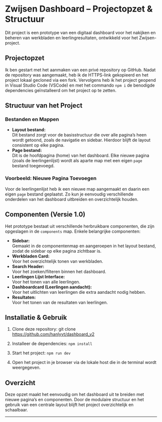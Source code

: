 # Zwijsen Dashboard – Projectopzet & Structuur

Dit project is een prototype van een digitaal dashboard voor het nakijken en beheren van werkbladen en leerlingresultaten, ontwikkeld voor het Zwijsen-project.

## Projectopzet

Ik ben gestart met het aanmaken van een privé repository op GitHub. Nadat de repository was aangemaakt, heb ik de HTTPS-link gekopieerd en het project lokaal gecloned via een fork. Vervolgens heb ik het project geopend in Visual Studio Code (VSCode) en met het commando `npm i` de benodigde dependencies geïnstalleerd om het project op te zetten.

## Structuur van het Project

### Bestanden en Mappen

- **Layout bestand:**  
  Dit bestand zorgt voor de basisstructuur die over alle pagina’s heen wordt getoond, zoals de navigatie en sidebar. Hierdoor blijft de layout consistent op elke pagina.
- **Page bestand:**  
  Dit is de hoofdpagina (home) van het dashboard. Elke nieuwe pagina (zoals de leerlingenlijst) wordt als aparte map met een eigen `page` bestand toegevoegd.

### Voorbeeld: Nieuwe Pagina Toevoegen

Voor de leerlingenlijst heb ik een nieuwe map aangemaakt en daarin een eigen `page` bestand geplaatst. Zo kun je eenvoudig verschillende onderdelen van het dashboard uitbreiden en overzichtelijk houden.

## Componenten (Versie 1.0)

Het prototype bestaat uit verschillende herbruikbare componenten, die zijn opgeslagen in de `components` map. Enkele belangrijke componenten:

- **Sidebar:**  
  Gemaakt in de componentenmap en aangeroepen in het layout bestand, zodat de sidebar op elke pagina zichtbaar is.
- **Werkbladen Card:**  
  Voor het overzichtelijk tonen van werkbladen.
- **Search Header:**  
  Voor het zoeken/filteren binnen het dashboard.
- **Leerlingen Lijst Interface:**  
  Voor het tonen van alle leerlingen.
- **Dashboardcard (Leerlingen aandacht):**  
  Voor het uitlichten van leerlingen die extra aandacht nodig hebben.
- **Resultaten:**  
  Voor het tonen van de resultaten van leerlingen.

## Installatie & Gebruik

1. Clone deze repository:
git clone https://github.com/hanlyvt/dashboard_v2

2. Installeer de dependencies:
`npm install`

3. Start het project:
`npm run dev`

4. Open het project in je browser via de lokale host die in de terminal wordt weergegeven.

## Overzicht

Deze opzet maakt het eenvoudig om het dashboard uit te breiden met nieuwe pagina’s en componenten. Door de modulaire structuur en het gebruik van een centrale layout blijft het project overzichtelijk en schaalbaar.

---

[1]: https://docs.github.com/en/get-started/quickstart/create-a-repo
[2]: https://react.dev/learn

